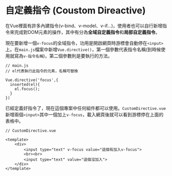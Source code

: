 # 自定義指令 (Coustom Direactive)
在Vue裡面有許多內建指令(v-bind、v-model、v-if...)，使用者也可以自行新增指令來完成對DOM元素的操作，其中有分為**全域自定義指令**和**局部自定義指令**。  

現在要新增一個`v-focus`的全域指令，功用是開啟網頁時游標會自動停在`<input>`上。在`main.js`檔案中新增`Vue.directive()`，第一個參數代表指令名稱(到時候使用就寫為`v-指令名稱`)，第二個參數則是要執行的方法。
```
// main.js
// el代表執行此指令的元素，名稱可替換

Vue.directive('focus',{
  inserted(el){
    el.focus();
  }
})
```
已經定義好指令了，現在這個專案中任何組件都可以使用。`CustomDirective.vue`新增兩個`<input>`其中一個加上`v-focus`，載入網頁後就可以看到游標停在上面的表格中。
```
// CustomDirective.vue

<template>
    <div>
        <input type="text" v-focus value="這個有加入v-focus">
        <br><br>
        <input type="text" value="這個沒加入">
    </div>
</template>
```